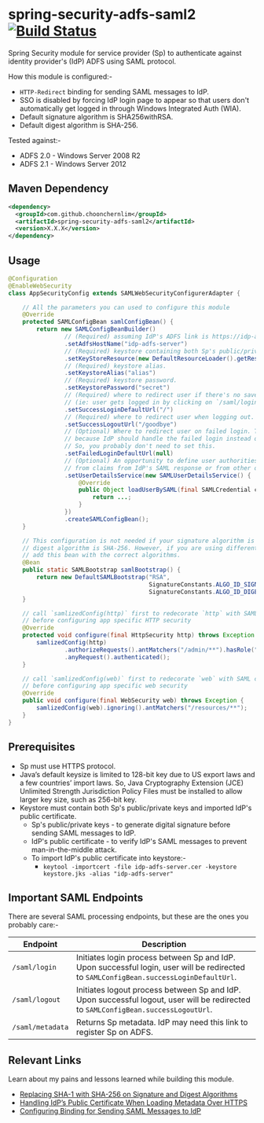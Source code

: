 # spring-security-adfs-saml2 [![Build Status](https://travis-ci.org/choonchernlim/spring-security-adfs-saml2.svg?branch=master)](https://travis-ci.org/choonchernlim/spring-security-adfs-saml2)

Spring Security module for service provider (Sp) to authenticate against identity provider's (IdP) ADFS using SAML protocol.

How this module is configured:-

* `HTTP-Redirect` binding for sending SAML messages to IdP.
* SSO is disabled by forcing IdP login page to appear so that users don't automatically get logged in through Windows Integrated Auth (WIA). 
* Default signature algorithm is SHA256withRSA.
* Default digest algorithm is SHA-256.

Tested against:-

* ADFS 2.0 - Windows Server 2008 R2
* ADFS 2.1 - Windows Server 2012

## Maven Dependency

```xml
<dependency>
  <groupId>com.github.choonchernlim</groupId>
  <artifactId>spring-security-adfs-saml2</artifactId>
  <version>X.X.X</version>
</dependency>
```

## Usage 

```java
@Configuration
@EnableWebSecurity
class AppSecurityConfig extends SAMLWebSecurityConfigurerAdapter {

    // All the parameters you can used to configure this module
    @Override
    protected SAMLConfigBean samlConfigBean() {
        return new SAMLConfigBeanBuilder()
                // (Required) assuming IdP's ADFS link is https://idp-adfs-server/adfs/ls ...
                .setAdfsHostName("idp-adfs-server")
                // (Required) keystore containing both Sp's public/private key and imported IdP's public certificate.
                .setKeyStoreResource(new DefaultResourceLoader().getResource("classpath:keystore.jks"))
                // (Required) keystore alias.
                .setKeystoreAlias("alias")
                // (Required) keystore password.
                .setKeystorePassword("secret")
                // (Required) where to redirect user if there's no saved request in session 
                // (ie: user gets logged in by clicking on `/saml/login` link).
                .setSuccessLoginDefaultUrl("/")
                // (Required) where to redirect user when logging out.
                .setSuccessLogoutUrl("/goodbye")
                // (Optional) Where to redirect user on failed login. This is probably not needed
                // because IdP should handle the failed login instead of returning back to Sp.
                // So, you probably don't need to set this.
                .setFailedLoginDefaultUrl(null)
                // (Optional) An opportunity to define user authorities or user properties either by cherry picking
                // from claims from IdP's SAML response or from other data sources
                .setUserDetailsService(new SAMLUserDetailsService() {
                    @Override
                    public Object loadUserBySAML(final SAMLCredential credential) throws UsernameNotFoundException {
                        return ...;
                    }
                })
                .createSAMLConfigBean();
    }

    // This configuration is not needed if your signature algorithm is SHA256withRSA and 
    // digest algorithm is SHA-256. However, if you are using different algorithm(s), then
    // add this bean with the correct algorithms.
    @Bean
    public static SAMLBootstrap samlBootstrap() {
        return new DefaultSAMLBootstrap("RSA",
                                        SignatureConstants.ALGO_ID_SIGNATURE_RSA_SHA512,
                                        SignatureConstants.ALGO_ID_DIGEST_SHA512);
    }

    // call `samlizedConfig(http)` first to redecorate `http` with SAML configuration
    // before configuring app specific HTTP security
    @Override
    protected void configure(final HttpSecurity http) throws Exception {
        samlizedConfig(http)
                .authorizeRequests().antMatchers("/admin/**").hasRole("ADMIN")
                .anyRequest().authenticated();
    }

    // call `samlizedConfig(web)` first to redecorate `web` with SAML configuration 
    // before configuring app specific web security
    @Override
    public void configure(final WebSecurity web) throws Exception {
        samlizedConfig(web).ignoring().antMatchers("/resources/**");
    }
}
```

## Prerequisites

* Sp must use HTTPS protocol.
* Java’s default keysize is limited to 128-bit key due to US export laws and a few countries’ import laws. So, Java Cryptography Extension (JCE) Unlimited Strength Jurisdiction Policy Files must be installed to allow larger key size, such as 256-bit key.
* Keystore must contain both Sp's public/private keys and imported IdP's public certificate. 
    * Sp's public/private keys - to generate digital signature before sending SAML messages to IdP.
    * IdP's public certificate - to verify IdP's SAML messages to prevent man-in-the-middle attack.
    * To import IdP's public certificate into keystore:-
        * `keytool -importcert -file idp-adfs-server.cer -keystore keystore.jks -alias "idp-adfs-server"`

## Important SAML Endpoints

There are several SAML processing endpoints, but these are the ones you probably care:-

|Endpoint              |Description                                                                                                                             |
|----------------------|----------------------------------------------------------------------------------------------------------------------------------------|
|`/saml/login`         |Initiates login process between Sp and IdP. Upon successful login, user will be redirected to `SAMLConfigBean.successLoginDefaultUrl`.  |
|`/saml/logout`        |Initiates logout process between Sp and IdP. Upon successful logout, user will be redirected to `SAMLConfigBean.successLogoutUrl`.      |
|`/saml/metadata`      |Returns Sp metadata. IdP may need this link to register Sp on ADFS.                                                                     |

## Relevant Links

Learn about my pains and lessons learned while building this module.

* [Replacing SHA-1 with SHA-256 on Signature and Digest Algorithms](http://myshittycode.com/2016/02/23/spring-security-saml-replacing-sha-1-with-sha-256-on-signature-and-digest-algorithms/)
* [Handling IdP’s Public Certificate When Loading Metadata Over HTTPS](http://myshittycode.com/2016/02/19/spring-security-saml-handling-idps-public-certificate-when-loading-metadata-over-https/)
* [Configuring Binding for Sending SAML Messages to IdP](http://myshittycode.com/2016/02/18/spring-security-saml-configuring-binding-for-sending-saml-messages-to-idp/)

